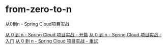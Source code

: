 # from-zero-to-n
从0到n - Spring Cloud项目实战

[从 0 到 n - Spring Cloud 项目实战 - 开篇](https://xie.infoq.cn/article/2e804cfaf1084de339601f201)
[从 0 到 n - Spring Cloud 项目实战 - 入门](https://xie.infoq.cn/article/b111205a9d05fef89525f8783)
[从 0 到 n - Spring Cloud 项目实战 - 重试](https://xie.infoq.cn/article/cd424bd23643af21a0c2eec42)
